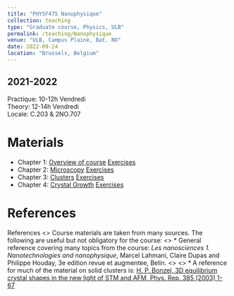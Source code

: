 ```yaml
---
title: "PHYSF475 Nanophysique"
collection: teaching
type: "Graduate course, Physics, ULB"
permalink: /teaching/Nanophysique
venue: "ULB, Campus Plaine, Bat. NO"
date: 2022-09-24
location: "Brussels, Belgium"
---
```


2021-2022
---------
Practique: 10-12h Vendredi  
Theory:    12-14h Vendredi  
Locale:    C.203 & 2NO.707  

Materials
======
* Chapter 1: [Overview of course](/files/Nanophysique/lecture1.pdf)		[Exercises](/files/Nanophysique/Exercises1.pdf)
* Chapter 2: [Microscopy](/files/Nanophysique/lecture2.pdf)      		[Exercises](/files/Nanophysique/Exercises2.pdf)
* Chapter 3: [Clusters](/files/Nanophysique/lecture3.pdf)      		[Exercises](/files/Nanophysique/Exercises3.pdf)
* Chapter 4: [Crystal Growth](/files/Nanophysique/lecture4.pdf)      		[Exercises](/files/Nanophysique/Exercises4.pdf)

References
=============
References
<> Course materials are taken from many sources. The following are useful but not obligatory for the course:
<> * General reference covering many topics from the course: *Les nanosciences 1. Nanotechnologies and nanophysique*, Marcel Lahmani, Claire Dupas and Philippe Houday, 3e edition revue et augmentee, Belin.
<>
<> * A reference for much of the material on solid clusters is: [H. P. Bonzel, 3D equilibrium crystal shapes in the new light of STM and AFM, Phys. Rep. 385 (2003) 1-67](https://www.sciencedirect.com/science/article/abs/pii/S0370157303002734)


